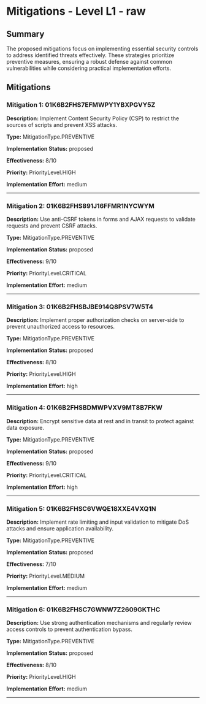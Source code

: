 # Mitigations - Level L1 - raw

## Summary

The proposed mitigations focus on implementing essential security controls to address identified threats effectively. These strategies prioritize preventive measures, ensuring a robust defense against common vulnerabilities while considering practical implementation efforts.

## Mitigations

### Mitigation 1: 01K6B2FHS7EFMWPY1YBXPGVY5Z

**Description:** Implement Content Security Policy (CSP) to restrict the sources of scripts and prevent XSS attacks.

**Type:** MitigationType.PREVENTIVE

**Implementation Status:** proposed

**Effectiveness:** 8/10

**Priority:** PriorityLevel.HIGH

**Implementation Effort:** medium

---

### Mitigation 2: 01K6B2FHS891J16FFMR1NYCWYM

**Description:** Use anti-CSRF tokens in forms and AJAX requests to validate requests and prevent CSRF attacks.

**Type:** MitigationType.PREVENTIVE

**Implementation Status:** proposed

**Effectiveness:** 9/10

**Priority:** PriorityLevel.CRITICAL

**Implementation Effort:** medium

---

### Mitigation 3: 01K6B2FHSBJBE914Q8PSV7W5T4

**Description:** Implement proper authorization checks on server-side to prevent unauthorized access to resources.

**Type:** MitigationType.PREVENTIVE

**Implementation Status:** proposed

**Effectiveness:** 8/10

**Priority:** PriorityLevel.HIGH

**Implementation Effort:** high

---

### Mitigation 4: 01K6B2FHSBDMWPVXV9MT8B7FKW

**Description:** Encrypt sensitive data at rest and in transit to protect against data exposure.

**Type:** MitigationType.PREVENTIVE

**Implementation Status:** proposed

**Effectiveness:** 9/10

**Priority:** PriorityLevel.CRITICAL

**Implementation Effort:** high

---

### Mitigation 5: 01K6B2FHSC6VWQE18XXE4VXQ1N

**Description:** Implement rate limiting and input validation to mitigate DoS attacks and ensure application availability.

**Type:** MitigationType.PREVENTIVE

**Implementation Status:** proposed

**Effectiveness:** 7/10

**Priority:** PriorityLevel.MEDIUM

**Implementation Effort:** medium

---

### Mitigation 6: 01K6B2FHSC7GWNW7Z2609GKTHC

**Description:** Use strong authentication mechanisms and regularly review access controls to prevent authentication bypass.

**Type:** MitigationType.PREVENTIVE

**Implementation Status:** proposed

**Effectiveness:** 8/10

**Priority:** PriorityLevel.HIGH

**Implementation Effort:** medium

---

